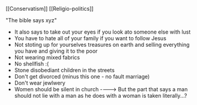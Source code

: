 [[Conservatism]] [[Religio-politics]]

"The bible says xyz" 
- It also says to take out your eyes if you look ato someone else with lust
- You have to hate all of your family if you want to follow Jesus
- Not stoting up for yourselves treasures on earth and selling everything you have and giving it to the poor
- Not wearing mixed fabrics 
- No shellfish :(
- Stone disobediant children in the streets 
- Don't get divorced (minus this one - no fault marriage)
- Don't wear jewlwery 
- Women should be silent in church
----> But the part that says a man should not lie with a man as he does with a woman is taken literally...?
